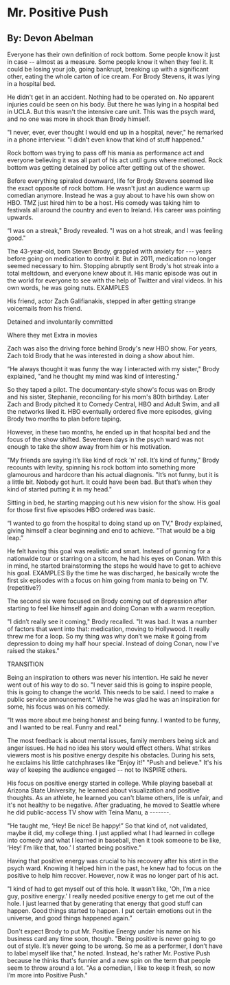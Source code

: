 # Mr. Positive Push 

## By: Devon Abelman 


Everyone has their own definition of rock bottom. Some people know it just in case -- almost as a measure. Some people know it when they feel it. It could be losing your job, going bankrupt, breaking up with a significant other, eating the whole carton of ice cream. For Brody Stevens, it was lying in a hospital bed. 

He didn't get in an accident. Nothing had to be operated on. No apparent injuries could be seen on his body. But there he was lying in a hospital bed in UCLA. But this wasn't the intensive care unit. This was the psych ward, and no one was more in shock than Brody himself. 

"I never, ever, ever thought I would end up in a hospital, never," he remarked in a phone interview. "I didn’t even know that kind of stuff happened." 

Rock bottom was trying to pass off his mania as performance act and everyone believing it was all part of his act until guns where metioned. Rock bottom was getting detained by police after getting out of the shower. 

Before everything spiraled downward, life for Brody Stevens seemed like the exact opposite of rock bottom. He wasn't just an audience warm up comedian anymore. Instead he was a guy about to have his own show on HBO. TMZ just hired him to be a host. His comedy was taking him to festivals all around the country and even to Ireland. His career was pointing upwards. 

“I was on a streak," Brody revealed. "I was on a hot streak, and I was feeling good."

The 43-year-old, born Steven Brody, grappled with anxiety for --- years before going on medication to control it. But in 2011, medication no longer seemed necessary to him. Stopping abruptly sent Brody's hot streak into a total meltdown, and everyone knew about it. His manic episode was out in the world for everyone to see with the help of Twitter and viral videos. In his own words, he was going nuts. EXAMPLES 

His friend, actor Zach Galifianakis, stepped in after getting strange voicemails from his friend. 

Detained and involuntarily committed 
  
  Where they met 
  Extra in movies 
  
Zach was also the driving force behind Brody's new HBO show. For years, Zach told Brody that he was interested in doing a show about him. 

“He always thought it was funny the way I interacted with my sister," Brody explained, "and he thought my mind was kind of interesting." 

So they taped a pilot. The documentary-style show's focus was on Brody and his sister, Stephanie, reconciling for his mom's 80th birthday. Later Zach and Brody pitched it to Comedy Central, HBO and Adult Swim, and all the networks liked it. HBO eventually ordered five more episodes, giving Brody two months to plan before taping. 

However, in these two months, he ended up in that hospital bed and the focus of the show shifted. Seventeen days in the psych ward was not enough to take the show away from him or his motivation. 

"My friends are saying it’s like kind of rock 'n' roll. It’s kind of funny," Brody recounts with levity, spinning his rock bottom into something more glamourous and hardcore than his actual diagnonis. "It’s not funny, but it is a little bit. Nobody got hurt. It could have been bad. But that’s when they kind of started putting it in my head." 

Sitting in bed, he starting mapping out his new vision for the show. His goal for those first five episodes HBO ordered was basic.  

“I wanted to go from the hospital to doing stand up on TV," Brody explained, giving himself a clear beginning and end to achieve. "That would be a big leap.” 

He felt having this goal was realistic and smart. Instead of gunning for a nationwide tour or starring on a sitcom, he had his eyes on Conan. With this in mind, he started brainstorming the steps he would have to get to achieve his goal. EXAMPLES By the time he was discharged, he basically wrote the first six episodes with a focus on him going from mania to being on TV. (repetitive?) 

The second six were focused on Brody coming out of depression after starting to feel like himself again and doing Conan with a warm reception. 

"I didn’t really see it coming," Brody recalled. "It was bad. It was a number of factors that went into that: medication, moving to Hollywood. It really threw me for a loop. So my thing was why don’t we make it going from depression to doing my half hour special. Instead of doing Conan, now I’ve raised the stakes." 

TRANSITION 

Being an inspiration to others was never his intention. He said he never went out of his way to do so. "I never said this is going to inspire people, this is going to change the world. This needs to be said. I need to make a public service announcement." While he was glad he was an inspiration for some, his focus was on his comedy. 

“It was more about me being honest and being funny. I wanted to be funny, and I wanted to be real. Funny and real."


The most feedback is about mental issues, family members being sick and anger issues. He had no idea his story would effect others. What strikes viewers most is his positive energy despite his obstacles. During his sets, he exclaims his little catchphrases like "Enjoy it!" "Push and believe." It's his way of keeping the audience engaged -- not to INSPIRE others. 

His focus on positive energy started in college. While playing baseball at Arizona State University, he learned about visualization and positive thoughts. As an athlete, he learned you can't blame others, life is unfair, and it's not healthy to be negative. After graduating, he moved to Seattle where he did public-access TV show with Teina Manu, a -------. 

"He taught me, ‘Hey! Be nice! Be happy!” So that kind of, not validated, maybe it did, my college thing. I just applied what I had learned in college into comedy and what I learned in baseball, then it took someone to be like, ‘Hey! I’m like that, too.’ I started being positive." 

Having that positive energy was crucial to his recovery after his stint in the psych ward. Knowing it helped him in the past, he knew had to focus on the positive to help him recover. However, now it was no longer part of his act.

"I kind of had to get myself out of this hole. It wasn’t like, 'Oh, I’m a nice guy, positive energy.' I really needed positive energy to get me out of the hole. I just learned that by generating that energy that good stuff can happen. Good things started to happen. I put certain emotions out in the universe, and good things happened again.” 

Don't expect Brody to put Mr. Positive Energy under his name on his business card any time soon, though. 
"Being positive is never going to go out of style. It’s never going to be wrong. So me as a performer, I don’t have to label myself like that," he noted. Instead, he's rather Mr. Postive Push because he thinks that's funnier and a new spin on the term that people seem to throw around a lot. 
"As a comedian, I like to keep it fresh, so now I’m more into Positive Push." 


